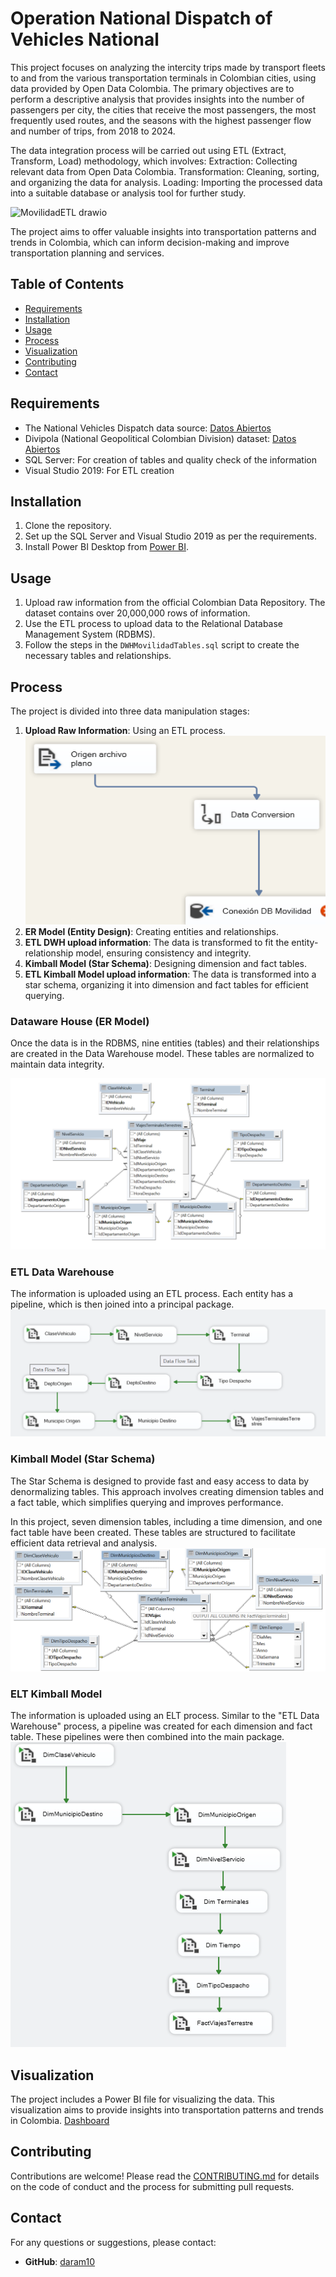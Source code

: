 # Operation National Dispatch of Vehicles National

This project focuses on analyzing the intercity trips made by transport fleets to and from the various transportation terminals in Colombian cities, using data provided by Open Data Colombia. The primary objectives are to perform a descriptive analysis that provides insights into the number of passengers per city, the cities that receive the most passengers, the most frequently used routes, and the seasons with the highest passenger flow and number of trips, from 2018 to 2024.			

The data integration process will be carried out using ETL (Extract, Transform, Load) methodology, which involves:
Extraction: Collecting relevant data from Open Data Colombia.
Transformation: Cleaning, sorting, and organizing the data for analysis.
Loading: Importing the processed data into a suitable database or analysis tool for further study.

![MovilidadETL drawio](https://github.com/user-attachments/assets/ed3f0f33-5a1a-4b1b-a73e-2b17937b8f17)

The project aims to offer valuable insights into transportation patterns and trends in Colombia, which can inform decision-making and improve transportation planning and services.

## Table of Contents
- [Requirements](#requirements)
- [Installation](#installation)
- [Usage](#usage)
- [Process](#process)
- [Visualization](#visualization)
- [Contributing](#contributing)
- [Contact](#contact)


 
## Requirements
- The National Vehicles Dispatch data source: [Datos Abiertos](https://www.datos.gov.co/)
- Divipola (National Geopolitical Colombian Division) dataset: [Datos Abiertos](https://www.datos.gov.co/)
- SQL Server: For creation of tables and quality check of the information
- Visual Studio 2019: For ETL creation

## Installation
1. Clone the repository.
2. Set up the SQL Server and Visual Studio 2019 as per the requirements.
3. Install Power BI Desktop from [Power BI](https://powerbi.microsoft.com/desktop/).

## Usage
1. Upload raw information from the official Colombian Data Repository. The dataset contains over 20,000,000 rows of information.
2. Use the ETL process to upload data to the Relational Database Management System (RDBMS).
3. Follow the steps in the `DWHMovilidadTables.sql` script to create the necessary tables and relationships.

## Process
The project is divided into three data manipulation stages:
1. **Upload Raw Information**: Using an ETL process.
![alt text](https://github.com/daram10/VehiclesDispatch/blob/main/MovilidadSourceDataFlow.png)
2. **ER Model (Entity Design)**: Creating entities and relationships.
3. **ETL DWH upload information**: The data is transformed to fit the entity-relationship model, ensuring consistency and integrity.
4. **Kimball Model (Star Schema)**: Designing dimension and fact tables.
5. **ETL Kimball Model upload information**: The data is transformed into a star schema, organizing it into dimension and fact tables for efficient querying.


### Dataware House (ER Model)
Once the data is in the RDBMS, nine entities (tables) and their relationships are created in the Data Warehouse model. These tables are normalized to maintain data integrity.

![alt text](https://github.com/daram10/VehiclesDispatch/blob/main/DWHModelMovilidad.png)
    
### ETL Data Warehouse
The information is uploaded using an ETL process. Each entity has a pipeline, which is then joined into a principal package.
![!\[alt text\]](https://github.com/daram10/VehiclesDispatch/blob/main/DWHETLMovilidad.png)


### Kimball Model (Star Schema)
The Star Schema is designed to provide fast and easy access to data by denormalizing tables. This approach involves creating dimension tables and a fact table, which simplifies querying and improves performance.

In this project, seven dimension tables, including a time dimension, and one fact table have been created. These tables are structured to facilitate efficient data retrieval and analysis.
![Star Schema Diagram](DimentionalModelMovilidad.png)


### ELT Kimball Model
The information is uploaded using an ELT process. Similar to the "ETL Data Warehouse" process, a pipeline was created for each dimension and fact table. These pipelines were then combined into the main package.
![alt text](DimentionalETLMovilidad.png)

## Visualization
The project includes a Power BI file for visualizing the data. This visualization aims to provide insights into transportation patterns and trends in Colombia. [Dashboard](https://1drv.ms/u/s!AsDUqdq9SXRAh7hh-NOonI7mZXmSCw?e=L9jE0D)

## Contributing
Contributions are welcome! Please read the [CONTRIBUTING.md](CONTRIBUTING.md) for details on the code of conduct and the process for submitting pull requests.

## Contact
For any questions or suggestions, please contact:
- **GitHub**: [daram10](https://github.com/daram10)